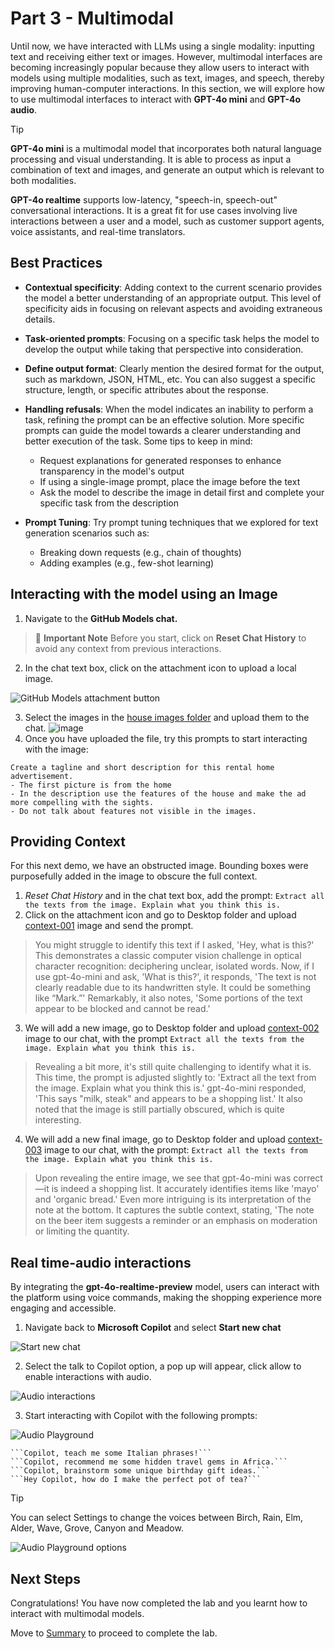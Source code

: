 # Part 3 - Multimodal

Until now, we have interacted with LLMs using a single modality: inputting text and receiving either text or images. However, multimodal interfaces are becoming increasingly popular because they allow users to interact with models using multiple modalities, such as text, images, and speech, thereby improving human-computer interactions. In this section, we will explore how to use multimodal interfaces to interact with **GPT-4o mini** and **GPT-4o audio**.


> [!TIP]
> **GPT-4o mini** is a multimodal model that incorporates both natural language processing and visual understanding. It is able to process as input a combination of text and images, and generate an output which is relevant to both modalities.

**GPT-4o realtime** supports low-latency, "speech-in, speech-out" conversational interactions. It is a great fit for use cases involving live interactions between a user and a model, such as customer support agents, voice assistants, and real-time translators.

## Best Practices

- **Contextual specificity**: Adding context to the current scenario provides the model a better understanding of an appropriate output. This level of specificity aids in focusing on relevant aspects and avoiding extraneous details.​

- **Task-oriented prompts**: Focusing on a specific task helps the model to develop the output while taking that perspective into consideration.​

- **Define output format**: Clearly mention the desired format for the output, such as markdown, JSON, HTML, etc. You can also suggest a specific structure, length, or specific attributes about the response.​

- **Handling refusals**: When the model indicates an inability to perform a task, refining the prompt can be an effective solution. More specific prompts can guide the model towards a clearer understanding and better execution of the task. Some tips to keep in mind:​
    - Request explanations for generated responses to enhance transparency in the model's output​
    - If using a single-image prompt, place the image before the text​
    - Ask the model to describe the image in detail first and complete your specific task from the description​

- **Prompt Tuning**: Try prompt tuning techniques that we explored for text generation scenarios such as:​
    - Breaking down requests (e.g., chain of thoughts)​
    - Adding examples (e.g., few-shot learning)​

## Interacting with the model using an Image

1. Navigate to the  **GitHub Models chat.**

> 📌 **Important Note**
> Before you start, click on **Reset Chat History** to avoid any context from previous interactions.

2. In the chat text box, click on the attachment icon to upload a local image.

![GitHub Models attachment button](./media/gh-models-attachment.PNG)

3. Select the images in the [house images folder](/docs/media/house-multimodal/) and upload them to the chat.
![image](media/house-multimodal/01.jpeg)
4. Once you have uploaded the file, try this prompts to start interacting with the image:

```
Create a tagline and short description for this rental home advertisement.
- The first picture is from the home
- In the description use the features of the house and make the ad more compelling with the sights. 
- Do not talk about features not visible in the images.
```

## Providing Context

For this next demo, we have an obstructed image. Bounding boxes were purposefully added in the image to obscure the full context.

1. _Reset Chat History_ and in the chat text box, add the prompt: ``Extract all the texts from the image. Explain what you think this is.``
2. Click on the attachment icon and go to Desktop folder and upload [context-001](./media/context-001.png) image and send the prompt.


> You might struggle to identify this text if I asked, 'Hey, what is this?' This demonstrates a classic computer vision challenge in optical character recognition: deciphering unclear, isolated words. Now, if I use gpt-4o-mini and ask, 'What is this?', it responds, 'The text is not clearly readable due to its handwritten style. It could be something like “Mark.”' Remarkably, it also notes, 'Some portions of the text appear to be blocked and cannot be read.'

3. We will add a new image, go to Desktop folder and upload [context-002](./media/context-002.png) image to our chat, with the prompt ```Extract all the texts from the image. Explain what you think this is.```

> Revealing a bit more, it's still quite challenging to identify what it is. This time, the prompt is adjusted slightly to: 'Extract all the text from the image. Explain what you think this is.' gpt-4o-mini responded, 'This says "milk, steak" and appears to be a shopping list.' It also noted that the image is still partially obscured, which is quite interesting.

4. We will add a new final image, go to Desktop folder and upload [context-003](./media/context-003.png) image to our chat, with the prompt: ```Extract all the texts from the image. Explain what you think this is.```

> Upon revealing the entire image, we see that gpt-4o-mini was correct—it is indeed a shopping list. It accurately identifies items like 'mayo' and 'organic bread.' Even more intriguing is its interpretation of the note at the bottom. It captures the subtle context, stating, 'The note on the beer item suggests a reminder or an emphasis on moderation or limiting the quantity.

## Real time-audio interactions

By integrating the **gpt-4o-realtime-preview** model, users can interact with the platform using voice commands, making the shopping experience more engaging and accessible.

1. Navigate back to **Microsoft Copilot** and select **Start new chat**

![Start new chat](./media/microsoft-copilot-new-chat.jpg)

2. Select the talk to Copilot option, a pop up will appear, click allow to enable interactions with audio.

![Audio interactions](./media/microsoft-copilot-audio.JPG)

3. Start interacting with Copilot with the following prompts:

![Audio Playground](./media/microsoft-copilot-audio.PNG)


    ```Copilot, teach me some Italian phrases!```
    ```Copilot, recommend me some hidden travel gems in Africa.```
    ```Copilot, brainstorm some unique birthday gift ideas.```
    ```Hey Copilot, how do I make the perfect pot of tea?```

> [!TIP]
> You can select Settings to change the voices between Birch, Rain, Elm, Alder, Wave, Grove, Canyon and Meadow.

![Audio Playground options](./media/microsoft-copilot-audio-choices.PNG)

## Next Steps

Congratulations! You have now completed the lab and you learnt how to interact with multimodal models. 

Move to [Summary](06_Summary.md) to proceed to complete the lab.
